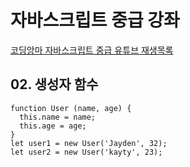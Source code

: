 # 자바스크립트 중급 강좌

[코딩앙마 자바스크립트 중급 유튜브 재생목록](https://www.youtube.com/playlist?list=PLZKTXPmaJk8JZ2NAC538UzhY_UNqMdZB4)

## 02. 생성자 함수
```
function User (name, age) {
  this.name = name;
  this.age = age;
}
let user1 = new User('Jayden', 32);
let user2 = new User('kayty', 23);
```

